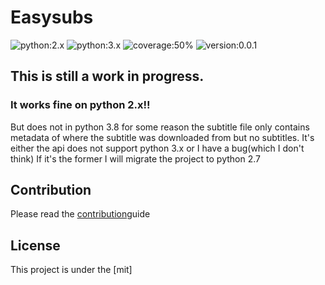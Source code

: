 # Easysubs
![python:2.x](https://img.shields.io/badge/python-2.x-blue)
![python:3.x](https://img.shields.io/badge/python-3.x-blue)
![coverage:50%](https://img.shields.io/badge/coverage-76%25-yellowgreen)
![version:0.0.1](https://img.shields.io/badge/version-1.0.0-black)

## This is still a work in progress. 

### It works fine on python 2.x!!

But does not in python 3.8 for some reason the subtitle file only contains metadata of where the subtitle was downloaded from but no subtitles.
It's either the api does not support python 3.x or I have a bug(which I don't think)
If it's the former I will migrate the project to python 2.7

## Contribution

Please read the [contribution](https://github.com/leonkoech/Easysubs/blob/master/contributions.md)guide

## License

This project is under the [mit]
